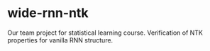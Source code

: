 # wide-rnn-ntk
Our team project for statistical learning course. Verification of NTK properties for vanilla RNN structure.

